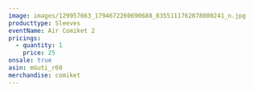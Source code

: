 ```yaml
---
image: images/129957663_1794672260690688_8355111762878000241_n.jpg
producttype: Sleeves
eventName: Air Comiket 2
pricings:
  - quantity: 1
    price: 25
onsale: true
asin: mGuti_r60
merchandise: comiket
---
```

